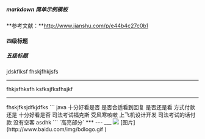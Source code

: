 ##### markdown 简单示例模板  
**参考文献：**http://www.jianshu.com/p/e44b4c27c0b1
<!--标题 -->
#### 四级标题
##### 五级标题
<!-- 加粗-->

<!--文本 -->
jdskflksf
fhskjfhkjsfs  
<hr/>
fhkjsfhksfh  
ksfksjfksfhsjkf
<hr/>
fhskjfksjdfkjdfks  
<!-- 高亮代码块-->
``` java
十分好看是否
是否合适看到回复
是否还是看
方式付款还是
十分好看是否
司法考试福克斯
受风寒咳嗽
上飞机设计开发
司法考试的话付款
没有空客
asdhk 
```
<!-- 高亮代码行-->
`高亮部分`  
<!--横线 -->
***
---
___
<!-- 图片width="20%" height="30px"-->
<img src="http://www.baidu.com/img/bdlogo.gif " />
<!-- 连接-->
[图片](http://www.baidu.com/img/bdlogo.gif )

